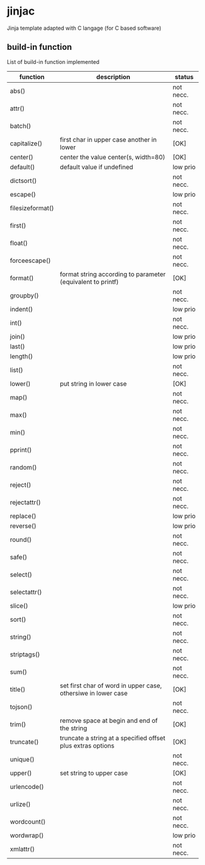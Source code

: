 # jinjac

Jinja template adapted with C langage (for C based software)

## build-in function

List of build-in function implemented

|function|description|status|
|--------|-----------|------|
|abs()|| not necc.
|attr()|| not necc.
|batch()|| not necc.
|capitalize()| first char in upper case another in lower | [OK]
|center()| center the value center(s, width=80) | [OK]
|default()| default value if undefined | low prio
|dictsort()|| not necc.
|escape()|| low prio
|filesizeformat()|| not necc.
|first()||not necc.
|float()|| not necc.
|forceescape()|| not necc.
|format()| format string according to parameter (equivalent to printf) | [OK]
|groupby()|| not necc.
|indent()|| low prio
|int()|| not necc.
|join()|| low prio
|last()|| low prio
|length()|| low prio
|list()|| not necc.
|lower()|put string in lower case| [OK]
|map()|| not necc.
|max()|| not necc.
|min()|| not necc.
|pprint()|| not necc.
|random()|| not necc.
|reject()|| not necc.
|rejectattr()|| not necc.
|replace()|| low prio
|reverse()|| low prio
|round()|| not necc.
|safe()|| not necc.
|select()|| not necc.
|selectattr()|| not necc.
|slice()|| low prio
|sort()|| not necc.
|string()|| not necc.
|striptags()|| not necc.
|sum()|| not necc.
|title()|set first char of word in upper case, othersiwe in lower case| [OK]
|tojson()|| not necc.
|trim()|remove space at begin and end of the string| [OK]
|truncate()| truncate a string at a specified offset plus extras options| [OK]
|unique()|| not necc.
|upper()|set string to upper case | [OK]
|urlencode()|| not necc.
|urlize()|| not necc.
|wordcount()|| not necc.
|wordwrap()|| low prio
|xmlattr()|| not necc.
